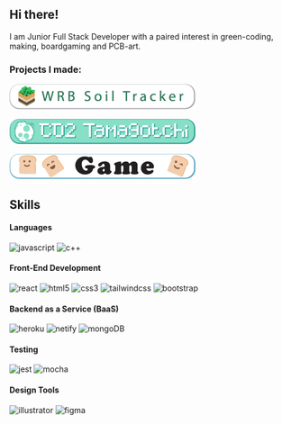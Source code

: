 ## Hi there!

I am Junior Full Stack Developer with a paired interest in green-coding, making, boardgaming and PCB-art.

### Projects I made:

[![forthebadge soiltracker](https://raw.githubusercontent.com/zikaden/Soil-Tracker/main/client/src/assets/badge_logo.png?token=GHSAT0AAAAAABYNPLDRZV2SEXRNBSH5LIEIYYXS34Q)](https://wrbsoiltracker.herokuapp.com/)

[![forthebadge co2tamagotchi](https://raw.githubusercontent.com/zikaden/CO2_Tamagotchi/master/public/images/badge_logo.png)](https://co2tamagotchiapp.herokuapp.com/)

[![forthebadge toastgame](https://raw.githubusercontent.com/zikaden/Toast-Game/master/assets/badge_logo.png)](https://zikaden.github.io/Toast-Game/)



## Skills

#### Languages
![javascript](https://img.shields.io/badge/JavaScript-F7DF1E?style=for-the-badge&logo=javascript&logoColor=black) ![c++](https://img.shields.io/badge/C%2B%2B-00599C?style=for-the-badge&logo=c%2B%2B&logoColor=white)

#### Front-End Development
![react](https://img.shields.io/badge/React-20232A?style=for-the-badge&logo=react&logoColor=61DAFB) ![html5](https://img.shields.io/badge/HTML5-E34F26?style=for-the-badge&logo=html5&logoColor=white) ![css3](https://img.shields.io/badge/CSS3-1572B6?style=for-the-badge&logo=css3&logoColor=white) ![tailwindcss](https://img.shields.io/badge/Tailwind_CSS-38B2AC?style=for-the-badge&logo=tailwind-css&logoColor=white) ![bootstrap](https://img.shields.io/badge/Bootstrap-563D7C?style=for-the-badge&logo=bootstrap&logoColor=white)

#### Backend as a Service (BaaS)
![heroku](https://img.shields.io/badge/Heroku-430098?style=for-the-badge&logo=heroku&logoColor=white) ![netify](https://img.shields.io/badge/Netlify-00C7B7?style=for-the-badge&logo=netlify&logoColor=white) ![mongoDB](https://img.shields.io/badge/MongoDB-4EA94B?style=for-the-badge&logo=mongodb&logoColor=white) 

#### Testing
![jest](https://img.shields.io/badge/Jest-323330?style=for-the-badge&logo=Jest&logoColor=white) ![mocha](https://img.shields.io/badge/mocha.js-323330?style=for-the-badge&logo=mocha&logoColor=Brown)

#### Design Tools
![illustrator](https://img.shields.io/badge/Adobe%20Illustrator-FF9A00?style=for-the-badge&logo=adobe%20illustrator&logoColor=white) ![figma](https://img.shields.io/badge/Figma-F24E1E?style=for-the-badge&logo=figma&logoColor=white)

